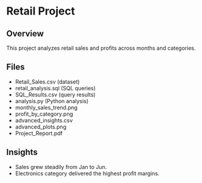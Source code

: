 # Retail Project

## Overview
This project analyzes retail sales and profits across months and categories.

## Files
- Retail_Sales.csv (dataset)
- retail_analysis.sql (SQL queries)
- SQL_Results.csv (query results)
- analysis.py (Python analysis)
- monthly_sales_trend.png
- profit_by_category.png
- advanced_insights.csv
- advanced_plots.png
- Project_Report.pdf

## Insights
- Sales grew steadily from Jan to Jun.
- Electronics category delivered the highest profit margins.
